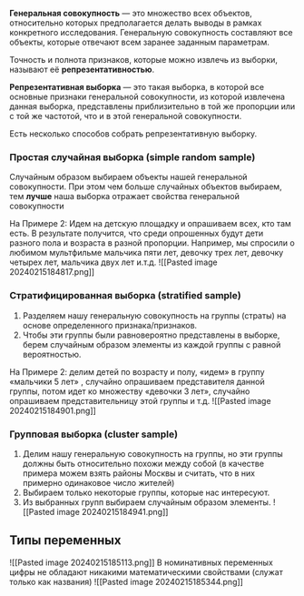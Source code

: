 
**Генеральная совокупность** — это множество всех объектов, относительно которых предполагается делать выводы в рамках конкретного исследования. Генеральную совокупность составляют все объекты, которые отвечают всем заранее заданным параметрам.

Точность и полнота признаков, которые можно извлечь из выборки, называют её **репрезентативностью**.

**Репрезентативная выборка** — это такая выборка, в которой все основные признаки генеральной совокупности, из которой извлечена данная выборка, представлены приблизительно в той же пропорции или с той же частотой, что и в этой генеральной совокупности.

Есть несколько способов собрать репрезентативную выборку.

### **Простая случайная выборка** (simple random sample)

Случайным образом выбираем объекты нашей генеральной совокупности. При этом чем больше случайных объектов выбираем, тем **лучше** наша выборка отражает свойства генеральной совокупности

На Примере 2: Идем на детскую площадку и опрашиваем всех, кто там есть. В результате получится, что среди опрошенных будут дети разного пола и возраста в разной пропорции. Например, мы спросили о любимом мультфильме мальчика пяти лет, девочку трех лет, девочку четырех лет, мальчика двух лет и.т.д.
![[Pasted image 20240215184817.png]]
### **Стратифицированная выборка** (stratified sample)

1. Разделяем нашу генеральную совокупность на группы (страты) на основе определенного признака/признаков. 
2. Чтобы эти группы были равновероятно представлены в выборке, берем случайным образом элементы из каждой группы с равной вероятностью.

На Примере 2: делим детей по возрасту и полу, «идем» в группу «мальчики 5 лет» , случайно опрашиваем представителя данной группы, потом идет ко множеству «девочки 3 лет», случайно опрашиваем представительницу этой группы и т.д.
![[Pasted image 20240215184901.png]]
### **Групповая выборка** (cluster sample)

1. Делим нашу генеральную совокупность на группы, но эти группы должны быть относительно похожи между собой (в качестве примера можем взять районы Москвы и считать, что в них примерно одинаковое число жителей)
2. Выбираем только некоторые группы, которые нас интересуют.
3. Из выбранных групп выбираем случайным образом элементы.
![[Pasted image 20240215184941.png]]

## Типы переменных

![[Pasted image 20240215185113.png]]
В номинативных переменных цифры не обладают никакими математическими свойствами (служат только как названия)
![[Pasted image 20240215185344.png]]